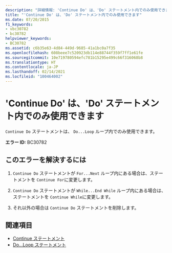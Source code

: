 ```yaml
---
description: "詳細情報: 'Continue Do' は、'Do' ステートメント内でのみ使用できます"
title: "'Continue Do' は、'Do' ステートメント内でのみ使用できます"
ms.date: 07/20/2015
f1_keywords:
- vbc30782
- bc30782
helpviewer_keywords:
- BC30782
ms.assetid: c6b35e63-4d84-449d-9685-41a1bc0a7f35
ms.openlocfilehash: 608beee7c520923db114e88744f359f7ff1e61fe
ms.sourcegitcommit: 10e719780594efc781b15295e499c66f316068b8
ms.translationtype: HT
ms.contentlocale: ja-JP
ms.lasthandoff: 02/14/2021
ms.locfileid: "100464002"
---
```

# <a name="continue-do-can-only-appear-inside-a-do-statement"></a>'Continue Do' は、'Do' ステートメント内でのみ使用できます

`Continue Do` ステートメントは、 `Do...Loop` ループ内でのみ使用できます。  
  
 **エラー ID:** BC30782  
  
## <a name="to-correct-this-error"></a>このエラーを解決するには  
  
1. `Continue Do` ステートメントが `For...Next` ループ内にある場合は、ステートメントを `Continue For`に変更します。  
  
2. `Continue Do` ステートメントが `While...End While` ループ内にある場合は、ステートメントを `Continue While`に変更します。  
  
3. それ以外の場合は `Continue Do` ステートメントを削除します。  
  
## <a name="see-also"></a>関連項目

- [Continue ステートメント](../language-reference/statements/continue-statement.md)
- [Do...Loop ステートメント](../language-reference/statements/do-loop-statement.md)
